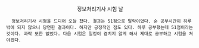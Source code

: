 <center>정보처리기사 시험 날</center>

      정보처리기사 시험을 드디어 오늘 쳤다. 결과는 51점으로 탈락이었다. 순 공부시간이 하루 밖에 되지 않으니 당연한 결과이다. 하지만 긍정적인 점도 있다. 하루 공부했는데 51점이라는 것이다. 과락 또한 없었다. 다음 시험은 일정이 겹치지 않게 해서 제대로 공부하고 시험을 쳐야겠다.
